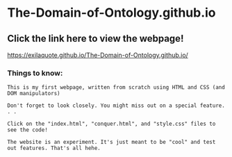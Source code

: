 # The-Domain-of-Ontology.github.io

## Click the link here to view the webpage!

https://exilaquote.github.io/The-Domain-of-Ontology.github.io/

### Things to know:

```
This is my first webpage, written from scratch using HTML and CSS (and DOM manipulators)
```
```
Don't forget to look closely. You might miss out on a special feature. . .
```
```
Click on the "index.html", "conquer.html", and "style.css" files to see the code!
```
```
The website is an experiment. It's just meant to be "cool" and test out features. That's all hehe.
```
